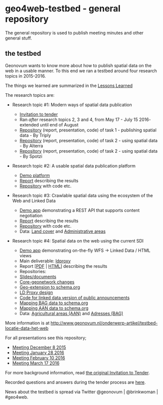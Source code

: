 # geo4web-testbed - general repository
The general repository is used to publish meeting minutes and other general stuff.

## the testbed
Geonovum wants to know more about how to publish spatial data on the web in a usable manner. To this end we ran a testbed around four  research topics in 2015-2016. 

The things we learned are summarized in the [Lessons Learned][29]

The research topics are: 
*	Research topic #1: Modern ways of spatial data publication
    *	[Invitation to tender][16] 
    *	Ran _after_ research topics 2, 3 and 4, from May 17 - July 15 2016- extended until end of August
    *	[Repository][30] (report, presentation, code) of task 1 - publishing spatial data - By Triply
    *	[Repository][31] (report, presentation, code) of task 2 - using spatial data - By Alterra
    *	[Repository][32] (report, presentation, code) of task 2 - using spatial data - By Spotzi
	
*	Research topic #2: A usable spatial data publication platform
    * [Demo platform][17]
    * [Report][1] describing the results
    * [Repository][2] with code etc.

*	Research topic #3: Crawlable spatial data using the ecosystem of the Web and Linked Data
    *	[Demo app][26] demonstrating a REST API that supports content negotiation
    *	[Report][3] describing the results
    * [Repository][4] with code etc.
    * Data: [Land cover][14] and [Administrative areas][15]

*	Research topic #4: Spatial data on the web using the current SDI
    *	[Demo app][27] demonstrating on-the-fly WFS -> Linked Data / HTML views
    *	Main deliverable: [ldproxy][25] 
    *	 Report [[PDF][5] | [HTML][28]] describing the results
    *	Repositories:
      * [Slides/documents][6] 
      * [Core-geonetwork changes][7] 
      * [Geo-extension to schema.org][18] 
      * [LD Proxy design][19]
      * [Code for linked data version of public announcements][20]
      * [Mapping BAG data to schema.org][21]
      * [Mapping AAN data to schema.org][22]
    * Data: [Agricultural areas (AAN)][23] and [Adresses (BAG)][24] 

More information is at http://www.geonovum.nl/onderwerp-artikel/testbed-locatie-data-het-web

For all presentations see this repository;
* [Meeting December 8 2015][8]
* [Meeting January 28 2016][9]
* [Meeting February 10 2016][10]
* [Meeting March 17 2016][11]

For more background information, read [the original Invitation to Tender][12]. 

Recorded questions and answers during the tender process are [here][13]. 

News about the testbed is spread via Twitter @geonovum | @brinkwoman | #geo4web. 

[1]: https://github.com/geo4web-testbed/topic2/blob/master/Report.pdf
[2]: https://github.com/geo4web-testbed/topic2	
[3]: https://github.com/geo4web-testbed/topic3/wiki
[4]: https://github.com/geo4web-testbed/topic3
[5]: https://github.com/geo4web-testbed/topic4/blob/master/spatial-data-on-the-web-using-sdi-report.pdf
[6]: https://github.com/geo4web-testbed/topic4
[7]: https://github.com/geo4web-testbed/core-geonetwork
[8]: https://github.com/geo4web-testbed/general/tree/master/Meeting20151208
[9]: https://github.com/geo4web-testbed/general/tree/master/Meeting20160128
[10]: https://github.com/geo4web-testbed/general/tree/master/Meeting20160210
[11]: https://github.com/geo4web-testbed/general/tree/master/Meeting20160317
[12]: https://docs.google.com/document/d/1LQQ0JObMxICpMALg46UuWFnJAfKRcNJED0fpx8utKsg/edit?usp=sharing
[13]: https://github.com/Geonovum/geo4web-testbed/issues?q=is%3Aissue+is%3Aclosed
[14]: https://swaggerhub.com/api/apiwise/landcover/1.0
[15]: https://geo4web.apiwise.nl
[16]: http://www.geonovum.nl/onderwerpen/geo-standaarden/nieuws/invitation-tender-spatial-data-web-%E2%80%93-evaluation-lessons-learned
[17]: http://geonovum.spotzi.com
[18]: https://github.com/geo4web-testbed/geo-extension-to-schemaorg
[19]: https://github.com/geo4web-testbed/ldproxy-design
[20]: https://github.com/geo4web-testbed/topic4-task2
[21]: https://github.com/geo4web-testbed/simpleBAG-to-schemaorg
[22]: https://github.com/geo4web-testbed/aan_to_schema_org
[23]: http://www.ldproxy.net/aan
[24]: http://www.ldproxy.net/bag
[25]: https://github.com/interactive-instruments/ldproxy
[26]: https://geo4web.apiwise.nl/
[27]: http://www.ldproxy.net/
[28]: http://geo4web-testbed.github.io/topic4/
[29]: https://github.com/geo4web-testbed/lessons-learned/wiki
[30]: https://github.com/geo4web-testbed/topic1-task1
[31]: https://github.com/geo4web-testbed/topic1-task2-alterra
[32]: https://github.com/geo4web-testbed/topic1-task2
